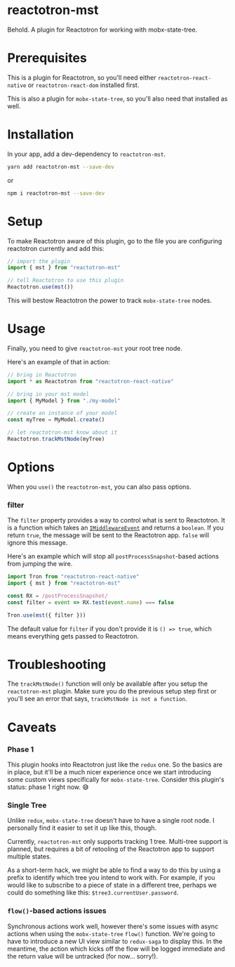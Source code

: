 # reactotron-mst

Behold. A plugin for Reactotron for working with mobx-state-tree.

# Prerequisites

This is a plugin for Reactotron, so you'll need either `reactotron-react-native` or `reactotron-react-dom` installed first.

This is also a plugin for `mobx-state-tree`, so you'll also need that installed as well.

# Installation

In your app, add a dev-dependency to `reactotron-mst`.

```sh
yarn add reactotron-mst --save-dev
```

or

```sh
npm i reactotron-mst --save-dev
```

# Setup

To make Reactotron aware of this plugin, go to the file you are configuring reactotron currently and add this:

```ts
// import the plugin
import { mst } from "reactotron-mst"

// tell Reactotron to use this plugin
Reactotron.use(mst())
```

This will bestow Reactotron the power to track `mobx-state-tree` nodes.

# Usage

Finally, you need to give `reactotron-mst` your root tree node.

Here's an example of that in action:

```ts
// bring in Reactotron
import * as Reactotron from "reactotron-react-native"

// bring in your mst model
import { MyModel } from "./my-model"

// create an instance of your model
const myTree = MyModel.create()

// let reactotron-mst know about it
Reactotron.trackMstNode(myTree)
```

# Options

When you `use()` the `reactotron-mst`, you can also pass options.

### filter

The `filter` property provides a way to control what is sent to Reactotron.  It is a function which takes an [`IMiddlewareEvent`](https://github.com/mobxjs/mobx-state-tree/blob/master/docs/middleware.md#call-attributes) and returns a `boolean`.  If you return `true`, the message will be sent to the Reactotron app.  `false` will ignore this message.

Here's an example which will stop all `postProcessSnapshot`-based actions from jumping the wire.

```ts
import Tron from "reactotron-react-native"
import { mst } from "reactotron-mst"

const RX = /postProcessSnapshot/
const filter = event => RX.test(event.name) === false

Tron.use(mst({ filter }))
```

The default value for `filter` if you don't provide it is `() => true`, which means everything gets passed to Reactotron.

# Troubleshooting

The `trackMstNode()` function will only be available after you setup the `reactotron-mst` plugin. Make sure you do the previous setup step first or you'll see an error that says, `trackMstNode is not a function`.



# Caveats

### Phase 1

This plugin hooks into Reactotron just like the `redux` one. So the basics are in place, but it'll be a much nicer experience once we start introducing some custom views specifically for `mobx-state-tree`.  Consider this plugin's status:  phase 1 right now. 😅

### Single Tree

Unlike `redux`, `mobx-state-tree` doesn't have to have a single root node. I personally find it easier to set it up like this, though.

Currently, `reactotron-mst` only supports tracking 1 tree. Multi-tree support is planned, but requires a bit of retooling of the Reactotron app to support multiple states.

As a short-term hack, we might be able to find a way to do this by using a prefix to identify which tree you intend to work with. For example, if you would like to subscribe to a piece of state in a different tree, perhaps we could do something like this: `$tree3.currentUser.password`.

### `flow()`-based actions issues

Synchronous actions work well, however there's some issues with async actions when using the `mobx-state-tree` `flow()` function.  We're going to have to introduce a new UI view similar to `redux-saga` to display this.  In the meantime, the action which kicks off the flow will be logged immediate and the return value will be untracked (for now... sorry!).
